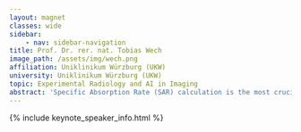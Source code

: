 ```yaml
---
layout: magnet
classes: wide
sidebar:
    - nav: sidebar-navigation
title: Prof. Dr. rer. nat. Tobias Wech
image_path: /assets/img/wech.png
affiliation: Uniklinikum Würzburg (UKW)
university: Uniklinikum Würzburg (UKW)
topic: Experimental Radiology and AI in Imaging
abstract: 'Specific Absorption Rate (SAR) calculation is the most crucial analysis at ultra-high-field (UHF) 7T MRI, as it is related to patient safety. Current SAR computation methods rely on computationally intensive simulations, which are often impractically long for real-time clinical use. **Goal:** This study aims to develop a physics-informed neural network (PINN) capable of predicting electromagnetic (EM) field distribution at 7T MRI. **Approach**: A neural network is trained using data generated from EM simulations. One of Maxwell’s equations is implemented as a physical constraint within the neural network to improve the accuracy of the field prediction. **Results**: Introducing physics into neural networks enhances EM field prediction accuracy across the entire simulation domain. **Impact:** This study proposes a deep learning-based method for EM field prediction, which, by significantly reducing the computational time, can enable safer and more accessible 7T MRI. '
---
```


{% include keynote_speaker_info.html %}